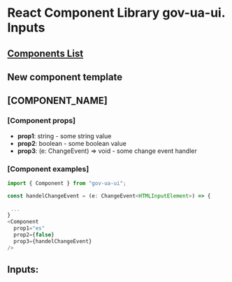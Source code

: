# React Component Library gov-ua-ui. Inputs

## [Components List](COMPONENTS_LIST.md)

## New component template

## [COMPONENT_NAME]

### [Component props]

- **prop1**: string - some string value
- **prop2**: boolean - some boolean value
- **prop3**: (e: ChangeEvent<HTMLInputElement>) => void -  some change event handler

### [Component examples]

```js
import { Component } from "gov-ua-ui";

const handelChangeEvent = (e: ChangeEvent<HTMLInputElement>) => {
 
 ...
}
<Component
  prop1="es"
  prop2={false}
  prop3={handelChangeEvent}
/>
```

## Inputs: 
